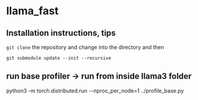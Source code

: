 # llama_fast

## Installation instructions, tips

`git clone` the repository and change into the directory and then

```
git submodule update --init --recursive
```

## run base profiler -> run from inside llama3 folder

python3 -m torch.distributed.run --nproc_per_node=1 ../profile_base.py


